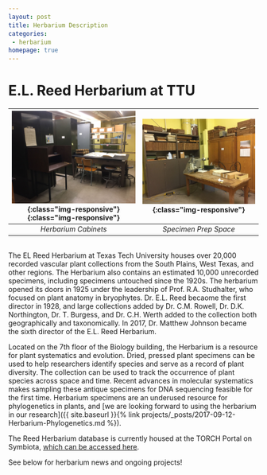 ```yaml
---
layout: post
title: Herbarium Description
categories:
 - herbarium
homepage: true
---
```


# E.L. Reed Herbarium at TTU

| ![My helpful screenshot](/assets/images/herbarium/herbarium_cabinets.jpg){:class="img-responsive"}{:class="img-responsive"} | ![My helpful screenshot](/assets/images/herbarium/herbarium_prep_space.jpg){:class="img-responsive"}
|:--: |:--:| 
| *Herbarium Cabinets* | *Specimen Prep Space*|

   

<br>
The EL Reed Herbarium at Texas Tech University houses over 20,000 recorded vascular plant collections from the South Plains, West Texas, and other regions. The Herbarium also contains an estimated 10,000 unrecorded specimens, including specimens untouched since the 1920s. The herbarium opened its doors in 1925 under the leadership of Prof. R.A. Studhalter, who focused on plant anatomy in bryophytes. Dr. E.L. Reed becaome the first director in 1928, and large collections added by Dr. C.M. Rowell, Dr. D.K. Northington, Dr. T. Burgess, and Dr. C.H. Werth added to the collection both geographically and taxonomically. In 2017, Dr. Matthew Johnson became the sixth director of the E.L. Reed Herbarium. 

Located on the 7th floor of the Biology building, the Herbarium is a resource for plant systematics and evolution. Dried, pressed plant specimens can be used to help researchers identify species and serve as a record of plant diversity. The collection can be used to track the occurrence of plant species across space and time. Recent advances in molecular systematics makes sampling these antique specimens for DNA sequencing feasible for the first time. Herbarium specimens are an underused resource for phylogenetics in plants, and [we are looking forward to using the herbarium in our research]({{ site.baseurl }}{% link projects/_posts/2017-09-12-Herbarium-Phylogenetics.md %}). 

The Reed Herbarium database is currently housed at the TORCH Portal on Symbiota, [which can be accessed here](http://portal.torcherbaria.org/portal/collections/misc/collprofiles.php?collid=387).

See below for herbarium news and ongoing projects!